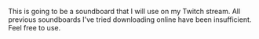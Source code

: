 This is going to be a soundboard that I will use on my Twitch stream. All previous soundboards I've tried downloading online have been insufficient. Feel free to use. 

